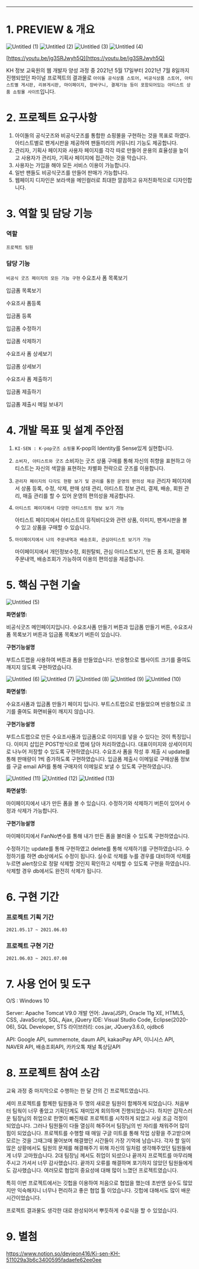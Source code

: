 ---

# 1. PREVIEW & 개요
![Untitled (1)](https://user-images.githubusercontent.com/75886211/125153528-52c2c080-e18f-11eb-8d05-1967b56ec39a.png)
![Untitled (2)](https://user-images.githubusercontent.com/75886211/125153527-52c2c080-e18f-11eb-939d-14d0ce9c8c87.png)
![Untitled (3)](https://user-images.githubusercontent.com/75886211/125153526-51919380-e18f-11eb-91d7-a6f4caf08705.png)
![Untitled (4)](https://user-images.githubusercontent.com/75886211/125153541-55bdb100-e18f-11eb-8fc3-3f7c8974cf3b.png)

[https://youtu.be/jg3SRJwyh5Q](https://youtu.be/jg3SRJwyh5Q)

KH 정보 교육원의 웹 개발자 양성 과정 중 2021년 5월 17일부터 2021년 7월 8일까지 진행되었던 파이널 프로젝트의 결과물로 `아이돌 공식상품 스토어, 비공식상품 스토어, 아티스트별 게시판, 리뷰게시판, 마이페이지, 장바구니, 결제기능 등이 포함되어있는 아티스트 상품 쇼핑몰 사이트`입니다.

# 2. 프로젝트 요구사항

1. 아이돌의 공식굿즈와 비공식굿즈를 통합한 쇼핑몰을 구현하는 것을 목표로 하였다. 아티스트별로 팬게시판을 제공하여 팬들끼리의 커뮤니티 기능도 제공합니다. 
2. 관리자, 기획사 페이지와 사용자 페이지를 각각 따로 만들어 운용의 효율성을 높이고 사용자가 관리자, 기획사 페이지에 접근하는 것을 막습니다. 
3. 사용자는 가입을 해야 모든 서비스 이용이 가능합니다. 
4. 일반 팬들도 비공식굿즈를 만들어 판매가 가능합니다.
5. 웹페이지 디자인은 보라색을 메인컬러로 최대한 깔끔하고 유저친화적으로 디자인합니다.

# 3. 역할 및 담당 기능

### 역할

`프로젝트 팀원`

### 담당 기능

`비공식 굿즈 페이지의 모든 기능 구현`
수요조사 폼 목록보기

입금폼 목록보기

수요조사 폼등록

입금폼 등록

입금폼 수정하기

입금폼 삭제하기

수요조사 폼 상세보기

입금폼 상세보기

수요조사 폼 제출하기

입금폼 제출하기

입금폼 제출시 메일 보내기

# 4. 개발 목표 및 설계 주안점

1. `KI-SEN : K-pop굿즈 쇼핑몰`
K-pop의 Identity를 Sense있게 실현합니다. 
2. `소비자, 아티스트와 굿즈`
소비자는 굿즈 상품 구매를 통해 자신의 취향을 표현하고 아티스트는 자신의 색깔을 표현하는 차별화 전략으로 굿즈를 이용합니다.
3. `관리자 페이지의 다각도 현황 보기 및 관리를 통한 운영의 편의성 제공`
관리자 페이지에서 상품 등록, 수정, 삭제, 판매 상태 관리, 아티스트 정보 관리, 결제, 배송, 회원 관리, 매출 관리를 할 수 있어 운영의 편의성을 제공합니다. 
4. `아티스트 페이지에서 다양한 아티스트의 정보 보기 가능`

    아티스트 페이지에서 아티스트의 뮤직비디오와 관련 상품, 이미지, 팬게시판을 볼 수 있고 상품을 구매할 수 있습니다.

5. `마이페이지에서 나의 주문내역과 배송조회, 관심아티스트 보기가 가능`

    마이페이지에서 개인정보수정, 회원탈퇴, 관심 아티스트보기, 만든 폼 조회, 결제와 주문내역, 배송조회가 가능하여 이용의 편의성을 제공합니다.

# 5. 핵심 구현 기술

![Untitled (5)](https://user-images.githubusercontent.com/75886211/125153540-55bdb100-e18f-11eb-90b6-9050f360d5cd.png)

**화면설명:**

비공식굿즈 메인페이지입니다. 수요조사폼 만들기 버튼과 입금폼 만들기 버튼, 수요조사폼 목록보기 버튼과 입금폼 목록보기 버튼이 있습니다. 

**구현기능설명**

부트스트랩을 사용하여 버튼과 폼을 만들었습니다. 반응형으로 웹사이트 크기를 줄여도 깨지지 않도록 구현하였습니다. 

![Untitled (6)](https://user-images.githubusercontent.com/75886211/125153539-55251a80-e18f-11eb-852d-6612ed1b149d.png)
![Untitled (7)](https://user-images.githubusercontent.com/75886211/125153538-55251a80-e18f-11eb-9ea5-419ef0c70b96.png)
![Untitled (8)](https://user-images.githubusercontent.com/75886211/125153537-548c8400-e18f-11eb-88e1-6980c3c91b22.png)
![Untitled (9)](https://user-images.githubusercontent.com/75886211/125153536-548c8400-e18f-11eb-898b-855be71cf5cc.png)
![Untitled (10)](https://user-images.githubusercontent.com/75886211/125153535-53f3ed80-e18f-11eb-847a-33397ba33ba9.png)

**화면설명:**

수요조사폼과 입금폼 만들기 페이지 입니다. 부트스트랩으로 만들었으며 반응형으로 크기를 줄여도 화면비율이 깨지지 않습니다. 


**구현기능설명**

부트스트랩으로 만든 수요조사폼과 입금폼으로 이미지를 넣을 수 있다는 것이 특징입니다.  이미지 삽입은 POST방식으로 맵에 담아 처리하였습니다. 대표이미지와 상세이미지로 나누어 저장할 수 있도록 구현하였습니다. 수요조사 폼을 작성 후 제출 시 update를 통해 판매량이 1씩 증가하도록 구현하였습니다. 입금폼 제출시 이메일로 구매상품 정보를 구글 email API를 통해 구매자의 이메일로 보낼 수 있도록 구현하였습니다. 

![Untitled (11)](https://user-images.githubusercontent.com/75886211/125153533-53f3ed80-e18f-11eb-8aa7-7816a68921ad.png)
![Untitled (12)](https://user-images.githubusercontent.com/75886211/125153532-535b5700-e18f-11eb-9785-3e6d4ac3b3ce.png)
![Untitled (13)](https://user-images.githubusercontent.com/75886211/125153531-535b5700-e18f-11eb-8bd1-ad0d6796a3ec.png)

**화면설명:**

마이페이지에서 내가 만든 폼을 볼 수 있습니다. 수정하기와 삭제하기 버튼이 있어서 수정과 삭제가 가능합니다. 

**구현기능설명**

마이페이지에서 FanNo변수를 통해 내가 만든 폼을 불러올 수 있도록 구현하였습니다. 

수정하기는 update를 통해 구현하였고 delete를 통해 삭제하기를 구현하였습니다. 수정하기를 하면 db상에서도 수정이 됩니다. 실수로 삭제를 누를 경우를 대비하여 삭제를 누르면 alert창으로 정말 삭제할 것인지 확인하고 삭제할 수 있도록 구현을 하였습니다. 삭제할 경우 db에서도 완전히 삭제가 됩니다.  

# 6. 구현 기간

### 프로젝트 기획 기간

`2021.05.17 ~ 2021.06.03`

### 프로젝트 구현 기간

`2021.06.03 ~ 2021.07.08`

# 7. 사용 언어 및 도구

O/S : Windows 10

Server: Apache Tomcat V9.0
개발 언어: Java(JSP), Oracle 11g XE, HTML5, CSS, JavaScript, SQL, Ajax, jQuery
IDE: Visual Studio Code, Eclipse(2020-06), SQL Developer, STS
라이브러리: cos.jar, JQuery3.6.0, ojdbc6 

API: Google API, summernote, daum API, kakaoPay API, 이니시스 API,  NAVER API, 배송조회API, 카카오톡 채널 톡상담API

# 8. 프로젝트 참여 소감

교육 과정 중 마지막으로 수행하는 한 달 간의 긴 프로젝트였습니다.

세미 프로젝트를 함께한 팀원들과 두 명의 새로운 팀원이 함께하게 되었습니다. 처음부터 팀웍이 너무 좋았고 기획단계도 재미있게 회의하며 진행되었습니다. 하지만 갑작스러운 팀장님의 취업으로 한명이 빠진채로 프로젝트를 시작하게 되었고 사실 조금 걱정이 되었습니다. 그러나 팀원들이 다들 열심히 해주어서 팀장님의 빈 자리를 채워주어 많이 힘이 되었습니다. 프로젝트를 수행할 때 매일 구글 미트를 통해 작업 상황을 주고받으며 모르는 것을 그때그때 물어보며 해결했던 시간들이 가장 기억에 남습니다. 각자 할 일이 많은 상황에서도 팀원의 문제를 해결해주기 위해 자신의 일처럼 생각해주었던 팀원들에게 너무 고마웠습니다. 2대 팀장님 께서도 취업이 되셨으나 끝까지 프로젝트를 마무리해주시고 가셔서 너무 감사했습니다. 끝까지 오류를 해결하며 포기하지 않았던 팀원들에게도 감사했습니다. 여러모로 협업의 중요성에 대해 많이 느꼈던 프로젝트였습니다. 

특히 이번 프로젝트에서는 깃헙을 이용하여 처음으로 협업을 했는데 초반엔 실수도 많았지만 익숙해지니 너무나 편리하고 좋은 협업 툴 이었습니다. 깃헙에 대해서도 많이 배운 시간이었습니다. 

프로젝트 결과물도 생각한 대로 완성되어서 뿌듯하게 수료식을 할 수 있었습니다.   

# 9. 별첨

https://www.notion.so/devjeon416/Ki-sen-KH-511029a3b6c3400595fadaefe62ee0ee

